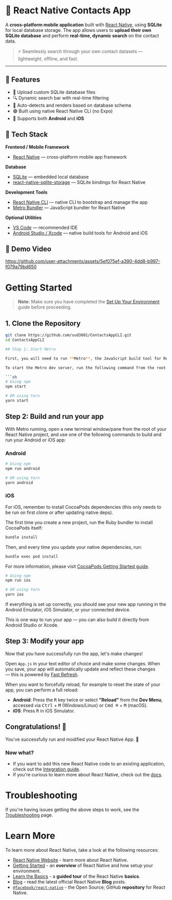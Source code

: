 # 📱 React Native Contacts App

A **cross-platform mobile application** built with [React Native](https://reactnative.dev), using **SQLite** for local database storage. The app allows users to **upload their own SQLite database** and perform **real-time, dynamic search** on the contact data.

> ⚡ Seamlessly search through your own contact datasets — lightweight, offline, and fast.

---

## 🚀 Features

- 📂 Upload custom SQLite database files
- 🔍 Dynamic search bar with real-time filtering
- 🧩 Auto-detects and renders based on database schema
- 🟢 Built using native React Native CLI (no Expo)
- 📱 Supports both **Android** and **iOS**

## 🧰 Tech Stack

**Frontend / Mobile Framework**
- [React Native](https://reactnative.dev) — cross-platform mobile app framework

**Database**
- [SQLite](https://www.sqlite.org/index.html) — embedded local database
- [react-native-sqlite-storage](https://github.com/andpor/react-native-sqlite-storage) — SQLite bindings for React Native

**Development Tools**
- [React Native CLI](https://github.com/react-native-community/cli) — native CLI to bootstrap and manage the app
- [Metro Bundler](https://facebook.github.io/metro/) — JavaScript bundler for React Native

**Optional Utilities**
- [VS Code](https://code.visualstudio.com/) — recommended IDE
- [Android Studio / Xcode](https://reactnative.dev/docs/environment-setup) — native build tools for Android and iOS


## 🎥 Demo Video
https://github.com/user-attachments/assets/5ef075ef-a390-4dd8-b997-f079a79bd650

# Getting Started

> **Note**: Make sure you have completed the [Set Up Your Environment](https://reactnative.dev/docs/set-up-your-environment) guide before proceeding.

## 1. Clone the Repository

```bash
git clone https://github.com/sud3801/ContactsAppCLI.git
cd ContactsAppCLI

## Step 1: Start Metro

First, you will need to run **Metro**, the JavaScript build tool for React Native.

To start the Metro dev server, run the following command from the root of your React Native project:

```sh
# Using npm
npm start

# OR using Yarn
yarn start
```

## Step 2: Build and run your app

With Metro running, open a new terminal window/pane from the root of your React Native project, and use one of the following commands to build and run your Android or iOS app:

### Android

```sh
# Using npm
npm run android

# OR using Yarn
yarn android
```

### iOS

For iOS, remember to install CocoaPods dependencies (this only needs to be run on first clone or after updating native deps).

The first time you create a new project, run the Ruby bundler to install CocoaPods itself:

```sh
bundle install
```

Then, and every time you update your native dependencies, run:

```sh
bundle exec pod install
```

For more information, please visit [CocoaPods Getting Started guide](https://guides.cocoapods.org/using/getting-started.html).

```sh
# Using npm
npm run ios

# OR using Yarn
yarn ios
```

If everything is set up correctly, you should see your new app running in the Android Emulator, iOS Simulator, or your connected device.

This is one way to run your app — you can also build it directly from Android Studio or Xcode.

## Step 3: Modify your app

Now that you have successfully run the app, let's make changes!

Open `App.js` in your text editor of choice and make some changes. When you save, your app will automatically update and reflect these changes — this is powered by [Fast Refresh](https://reactnative.dev/docs/fast-refresh).

When you want to forcefully reload, for example to reset the state of your app, you can perform a full reload:

- **Android**: Press the <kbd>R</kbd> key twice or select **"Reload"** from the **Dev Menu**, accessed via <kbd>Ctrl</kbd> + <kbd>M</kbd> (Windows/Linux) or <kbd>Cmd ⌘</kbd> + <kbd>M</kbd> (macOS).
- **iOS**: Press <kbd>R</kbd> in iOS Simulator.

## Congratulations! :tada:

You've successfully run and modified your React Native App. :partying_face:

### Now what?

- If you want to add this new React Native code to an existing application, check out the [Integration guide](https://reactnative.dev/docs/integration-with-existing-apps).
- If you're curious to learn more about React Native, check out the [docs](https://reactnative.dev/docs/getting-started).

# Troubleshooting

If you're having issues getting the above steps to work, see the [Troubleshooting](https://reactnative.dev/docs/troubleshooting) page.

# Learn More

To learn more about React Native, take a look at the following resources:

- [React Native Website](https://reactnative.dev) - learn more about React Native.
- [Getting Started](https://reactnative.dev/docs/environment-setup) - an **overview** of React Native and how setup your environment.
- [Learn the Basics](https://reactnative.dev/docs/getting-started) - a **guided tour** of the React Native **basics**.
- [Blog](https://reactnative.dev/blog) - read the latest official React Native **Blog** posts.
- [`@facebook/react-native`](https://github.com/facebook/react-native) - the Open Source; GitHub **repository** for React Native.
